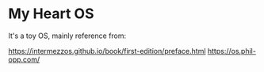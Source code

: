 My Heart OS
===

It's a toy OS, mainly reference from:

https://intermezzos.github.io/book/first-edition/preface.html
https://os.phil-opp.com/
